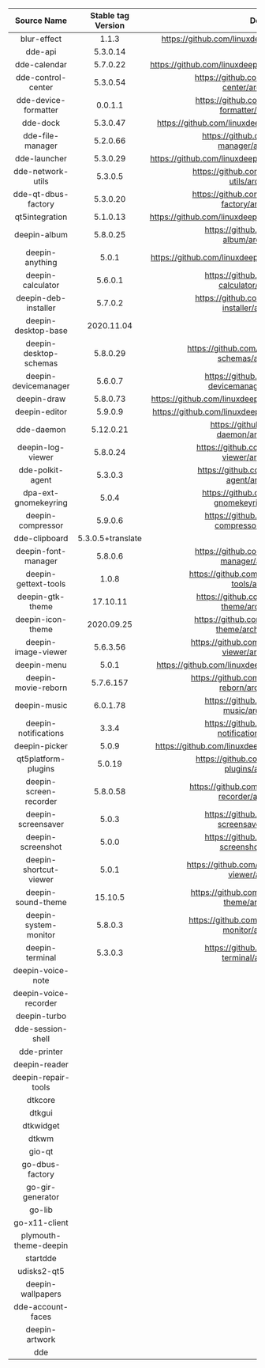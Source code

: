 |      Source Name       | Stable tag Version |                        Download Link                         |
| :--------------------: | :----------------: | :----------------------------------------------------------: |
|      blur-effect       |       1.1.3        | https://github.com/linuxdeepin/blur-effect/archive/1.1.3.tar.gz |
|        dde-api         |      5.3.0.14      |                             None                             |
|      dde-calendar      |      5.7.0.22      | https://github.com/linuxdeepin/dde-calendar/archive/5.7.0.22.tar.gz |
|   dde-control-center   |      5.3.0.54      | https://github.com/linuxdeepin/dde-control-center/archive/5.3.0.54.tar.gz |
|  dde-device-formatter  |      0.0.1.1       | https://github.com/linuxdeepin/dde-device-formatter/archive/0.0.1.1.tar.gz |
|        dde-dock        |      5.3.0.47      | https://github.com/linuxdeepin/dde-dock/archive/5.3.0.47.tar.gz |
|    dde-file-manager    |      5.2.0.66      | https://github.com/linuxdeepin/dde-file-manager/archive/5.2.0.66.tar.gz |
|      dde-launcher      |      5.3.0.29      | https://github.com/linuxdeepin/dde-launcher/archive/5.3.0.29.tar.gz |
|   dde-network-utils    |      5.3.0.5       | https://github.com/linuxdeepin/dde-network-utils/archive/5.3.0.5.tar.gz |
|  dde-qt-dbus-factory   |      5.3.0.20      | https://github.com/linuxdeepin/dde-qt-dbus-factory/archive/5.3.0.20.tar.gz |
|     qt5integration     |      5.1.0.13      | https://github.com/linuxdeepin/qt5integration/archive/5.1.0.13.tar.gz |
|      deepin-album      |      5.8.0.25      | https://github.com/linuxdeepin/deepin-album/archive/5.8.0.25.tar.gz |
|    deepin-anything     |       5.0.1        | https://github.com/linuxdeepin/deepin-anything/archive/5.0.1.tar.gz |
|   deepin-calculator    |      5.6.0.1       | https://github.com/linuxdeepin/deepin-calculator/archive/5.6.0.1.tar.gz |
|  deepin-deb-installer  |      5.7.0.2       | https://github.com/linuxdeepin/deepin-deb-installer/archive/5.7.0.2.tar.gz |
|  deepin-desktop-base   |     2020.11.04     |                             None                             |
| deepin-desktop-schemas |      5.8.0.29      | https://github.com/linuxdeepin/deepin-desktop-schemas/archive/5.8.0.29.tar.gz |
|  deepin-devicemanager  |      5.6.0.7       | https://github.com/linuxdeepin/deepin-devicemanager/archive/5.6.0.7.tar.gz |
|      deepin-draw       |      5.8.0.73      | https://github.com/linuxdeepin/deepin-draw/archive/5.8.0.73.tar.gz |
|     deepin-editor      |      5.9.0.9       | https://github.com/linuxdeepin/deepin-editor/archive/5.9.0.9.tar.gz |
|       dde-daemon       |     5.12.0.21      | https://github.com/linuxdeepin/dde-daemon/archive/5.12.0.21.tar.gz |
|   deepin-log-viewer    |      5.8.0.24      | https://github.com/linuxdeepin/deepin-log-viewer/archive/5.8.0.24.tar.gz |
|    dde-polkit-agent    |      5.3.0.3       | https://github.com/linuxdeepin/dde-polkit-agent/archive/5.3.0.3.tar.gz |
|  dpa-ext-gnomekeyring  |       5.0.4        | https://github.com/linuxdeepin/dpa-ext-gnomekeyring/archive/5.0.4.tar.gz |
|   deepin-compressor    |      5.9.0.6       | https://github.com/linuxdeepin/deepin-compressor/archive/5.9.0.6.tar.gz |
|     dde-clipboard      | 5.3.0.5+translate  |                            No tag                            |
|  deepin-font-manager   |      5.8.0.6       | https://github.com/linuxdeepin/deepin-font-manager/archive/5.8.0.6.tar.gz |
|  deepin-gettext-tools  |       1.0.8        | https://github.com/linuxdeepin/deepin-gettext-tools/archive/1.0.8.tar.gz |
|    deepin-gtk-theme    |      17.10.11      | https://github.com/linuxdeepin/deepin-gtk-theme/archive/17.10.11.tar.gz |
|   deepin-icon-theme    |     2020.09.25     | https://github.com/linuxdeepin/deepin-icon-theme/archive/2020.09.25.tar.gz |
|  deepin-image-viewer   |      5.6.3.56      | https://github.com/linuxdeepin/deepin-image-viewer/archive/5.6.3.56.tar.gz |
|      deepin-menu       |       5.0.1        | https://github.com/linuxdeepin/deepin-menu/archive/5.0.1.tar.gz |
|  deepin-movie-reborn   |     5.7.6.157      | https://github.com/linuxdeepin/deepin-movie-reborn/archive/5.7.6.157.tar.gz |
|      deepin-music      |      6.0.1.78      | https://github.com/linuxdeepin/deepin-music/archive/6.0.1.78.tar.gz |
|  deepin-notifications  |       3.3.4        | https://github.com/linuxdeepin/deepin-notifications/archive/3.3.4.tar.gz |
|     deepin-picker      |       5.0.9        | https://github.com/linuxdeepin/deepin-picker/archive/5.0.9.tar.gz |
|  qt5platform-plugins   |       5.0.19       | https://github.com/linuxdeepin/qt5platform-plugins/archive/5.0.19.tar.gz |
| deepin-screen-recorder |      5.8.0.58      | https://github.com/linuxdeepin/deepin-screen-recorder/archive/5.8.0.58.tar.gz |
|   deepin-screensaver   |       5.0.3        | https://github.com/linuxdeepin/deepin-screensaver/archive/5.0.3.tar.gz |
|   deepin-screenshot    |       5.0.0        | https://github.com/linuxdeepin/deepin-screenshot/archive/5.0.0.tar.gz |
| deepin-shortcut-viewer |       5.0.1        | https://github.com/linuxdeepin/deepin-shortcut-viewer/archive/5.0.3.tar.gz |
|   deepin-sound-theme   |      15.10.5       | https://github.com/linuxdeepin/deepin-sound-theme/archive/15.10.5.tar.gz |
| deepin-system-monitor  |      5.8.0.3       | https://github.com/linuxdeepin/deepin-system-monitor/archive/5.8.0.3.tar.gz |
|    deepin-terminal     |      5.3.0.3       | https://github.com/linuxdeepin/deepin-terminal/archive/5.3.0.3.tar.gz |
|   deepin-voice-note    |                    |                                                              |
| deepin-voice-recorder  |                    |                                                              |
|      deepin-turbo      |                    |                                                              |
|   dde-session-shell    |                    |                                                              |
|      dde-printer       |                    |                                                              |
|     deepin-reader      |                    |                                                              |
|  deepin-repair-tools   |                    |                                                              |
|        dtkcore         |                    |                                                              |
|         dtkgui         |                    |                                                              |
|       dtkwidget        |                    |                                                              |
|         dtkwm          |                    |                                                              |
|         gio-qt         |                    |                                                              |
|    go-dbus-factory     |                    |                                                              |
|    go-gir-generator    |                    |                                                              |
|         go-lib         |                    |                                                              |
|     go-x11-client      |                    |                                                              |
| plymouth-theme-deepin  |                    |                                                              |
|        startdde        |                    |                                                              |
|      udisks2-qt5       |                    |                                                              |
|   deepin-wallpapers    |                    |                                                              |
|   dde-account-faces    |                    |                                                              |
|     deepin-artwork     |                    |                                                              |
|          dde           |                    |                                                              |

